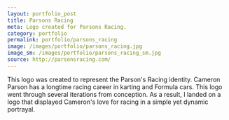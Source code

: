 ```yaml
---
layout: portfolio_post
title: Parsons Racing
meta: Logo created for Parsons Racing.
category: portfolio
permalink: portfolio/parsons_racing
image: /images/portfolio/parsons_racing.jpg
image_sm: /images/portfolio/parsons_racing_sm.jpg
source: http://parsonsracing.com/
---
```


This logo was created to represent the Parson's Racing identity. Cameron Parson has a longtime racing career in karting and Formula cars. This logo went through several iterations from conception. As a result, I landed on a logo that displayed Cameron's love for racing in a simple yet dynamic portrayal.